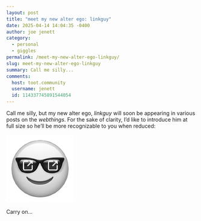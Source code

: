```yaml
---
layout: post
title: "meet my new alter ego: linkguy"
date: 2025-04-14 14:04:35 -0400
author: joe jenett
category:
  - personal
  - giggles
permalink: /meet-my-new-alter-ego-linkguy/
slug: meet-my-new-alter-ego-linkguy
summary: Call me silly...
comments:
  host: toot.community
  username: jenett
  id: 114337745891544054
---
```

<p>
Call me silly, but my new alter ego, <em>linkguy</em> will soon be appearing in various posts on the <em>webthings</em>. For the sake of clarity, I’d like to introduce him at full size so he’ll be more recognizable to you when reduced:
</p>
<p class="center">
<img title="ain’t he cute?" src="/images/elguy.png" alt="" width="180">
</p>
<p>
Carry on...
</p>




<a href="https://brid.gy/publish/mastodon"></a>
